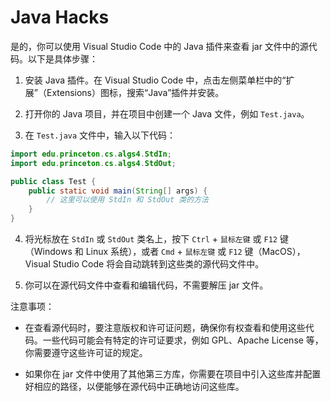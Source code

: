 # Java Hacks

是的，你可以使用 Visual Studio Code 中的 Java 插件来查看 jar 文件中的源代码。以下是具体步骤：

1. 安装 Java 插件。在 Visual Studio Code 中，点击左侧菜单栏中的“扩展”（Extensions）图标，搜索“Java”插件并安装。

2. 打开你的 Java 项目，并在项目中创建一个 Java 文件，例如 `Test.java`。

3. 在 `Test.java` 文件中，输入以下代码：

```java
import edu.princeton.cs.algs4.StdIn;
import edu.princeton.cs.algs4.StdOut;

public class Test {
    public static void main(String[] args) {
        // 这里可以使用 StdIn 和 StdOut 类的方法
    }
}
```

4. 将光标放在 `StdIn` 或 `StdOut` 类名上，按下 `Ctrl` + `鼠标左键` 或 `F12` 键（Windows 和 Linux 系统），或者 `Cmd` + `鼠标左键` 或 `F12` 键（MacOS），Visual Studio Code 将会自动跳转到这些类的源代码文件中。

5. 你可以在源代码文件中查看和编辑代码，不需要解压 jar 文件。

注意事项：

- 在查看源代码时，要注意版权和许可证问题，确保你有权查看和使用这些代码。一些代码可能会有特定的许可证要求，例如 GPL、Apache License 等，你需要遵守这些许可证的规定。

- 如果你在 jar 文件中使用了其他第三方库，你需要在项目中引入这些库并配置好相应的路径，以便能够在源代码中正确地访问这些库。